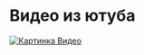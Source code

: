 # Видео из ютуба

[![Картинка Видео](https://avatars.mds.yandex.net/i?id=d7ff4c19e60d00ffce8d3c6766b7a64f-5264960-images-thumbs&n=13&exp=1)](https://www.youtube.com/watch?v=BFjP28lcpgc)
